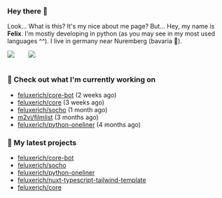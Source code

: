 ### Hey there 👋

Look... What is this? It's my nice about me page? But... Hey, my name is **Felix**. I'm mostly developing in python (as you may see in my most used languages ^^). I live in germany near Nuremberg (bavaria :beers:).
<div style="display: flex; flex-direction: row">
<img align="left" style="margin-right: 1rem" src="https://github-readme-stats.vercel.app/api?username=Feluxerich&theme=dark&show_icons=true&count_private=true">
<img align="right" style="margin-left: 1rem" src="https://github-readme-stats.vercel.app/api/top-langs/?username=Feluxerich&theme=dark">
</div>
<br style="visibility: hidden; width: 100%" />

### :construction_worker: Check out what I'm currently working on

- [feluxerich/core-bot](https://github.com/feluxerich/core-bot) (2 weeks ago)
- [feluxerich/core](https://github.com/feluxerich/core) (3 weeks ago)
- [feluxerich/socho](https://github.com/feluxerich/socho) (1 month ago)
- [m2vi/filmlist](https://github.com/m2vi/filmlist) (3 months ago)
- [feluxerich/python-oneliner](https://github.com/feluxerich/python-oneliner) (4 months ago)

### :seedling: My latest projects

- [feluxerich/core-bot](https://github.com/feluxerich/core-bot)
- [feluxerich/socho](https://github.com/feluxerich/socho)
- [feluxerich/python-oneliner](https://github.com/feluxerich/python-oneliner)
- [feluxerich/nuxt-typescript-tailwind-template](https://github.com/feluxerich/nuxt-typescript-tailwind-template)
- [feluxerich/core](https://github.com/feluxerich/core)
